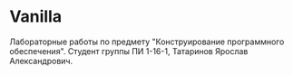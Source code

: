 # Vanilla
Лабораторные работы по предмету "Конструирование программного обеспечения". 
Студент группы ПИ 1-16-1, Татаринов Ярослав Александрович.